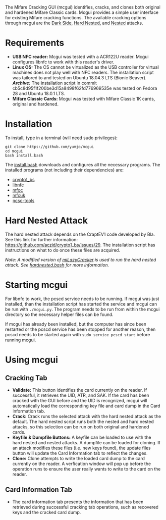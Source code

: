 The Mifare Cracking GUI (mcgui) identifies, cracks, and clones both original and hardened Mifare Classic cards. Mcgui provides a simple user interface for existing Mifare cracking functions. The available cracking options through mcgui are the [Dark Side](https://eprint.iacr.org/2009/137.pdf), [Hard Nested](http://www.cs.ru.nl/~rverdult/Ciphertext-only_Cryptanalysis_on_Hardened_Mifare_Classic_Cards-CCS_2015.pdf), and [Nested](http://www.cs.ru.nl/~flaviog/publications/Pickpocketing.Mifare.pdf) attacks.  

# Requirements
- **USB NFC reader:** Mcgui was tested with a ACR122U reader. Mcgui configures libnfc to work with this reader's driver.
- **Linux OS:** The OS cannot be virtualized as the USB controller for virtual machines does not play well with NFC readers. The installation script was tailored to and tested on Ubuntu 18.04.3 LTS (Bionic Beaver).
***Archive:*** The installation script in commit cb5c8d95f1f200be3d15a8498f62fd776969535e was tested on Fedora 28 and Ubuntu 18.0.1 LTS.
- **Mifare Classic Cards:** Mcgui was tested with Mifare Classic 1K cards, original and hardened.

# Installation
To install, type in a terminal (will need sudo privileges): 
```
git clone https://github.com/yumjo/mcgui 
cd mcgui 
bash install.bash
```

The [install.bash](install.bash) downloads and configures all the necessary programs. The installed programs (not including their dependencies) are: 
- [crypto1_bs](https://github.com/aczid/crypto1_bs)
- [libnfc](https://github.com/nfc-tools/libnfc)
- [mfoc](https://github.com/nfc-tools/mfoc)
- [mfcuk](https://github.com/nfc-tools/mfcuk)
- [pcsc-tools](https://github.com/LudovicRousseau/pcsc-tools)

# Hard Nested Attack
The hard nested attack depends on the CraptEV1 code developed by Bla. See this link for further information: https://github.com/aczid/crypto1_bs/issues/29. The installation script has instructions on what to do once these files are acquired.

_Note: A modified version of [miLazyCracker](https://github.com/nfc-tools/miLazyCracker) is used to run the hard nested attack. See [hardnested.bash](hardnested/hardnested.bash) for more information._

# Starting mcgui
For libnfc to work, the pcscd service needs to be running. If mcgui was just installed, than the installation script has started the service and mcgui can be run with `./mcgui.py`. The program needs to be run from within the mcgui directory so the necessary helper files can be found.

If mcgui has already been installed, but the computer has since been restarted or the pcscd service has been stopped for another reason, then pcscd needs to be started again with `sudo service pcscd start` before running mcgui. 

# Using mcgui
## Cracking Tab
- **Validate:** This button identifies the card currently on the reader. If successful, it retrieves the UID, ATR, and SAK. If the card has been cracked with the GUI before and the UID is recognized, mcgui will automatically load the corresponding key file and card dump in the Card Information tab.
- **Crack:** Crack runs the selected attack with the hard nested attack as the default. The hard nested script runs both the nested and hard nested attacks, so this selection can be run on both original and hardened cards. 
- **Keyfile & Dumpfile Buttons:** A keyfile can be loaded to use with the hard nested and nested attacks. A dumpfile can be loaded for cloning. If an attack modifies these files (i.e. new keys found), the update files button will update the Card Information tab to reflect the changes. 
- **Clone:** Clone attempts to write the loaded card dump to the card currently on the reader. A verfication window will pop up before the operation runs to ensure the user really wants to write to the card on the reader. 

## Card Information Tab
- The card information tab presents the information that has been retrieved during successful cracking tab operations, such as recovered keys and the cracked card dump.
